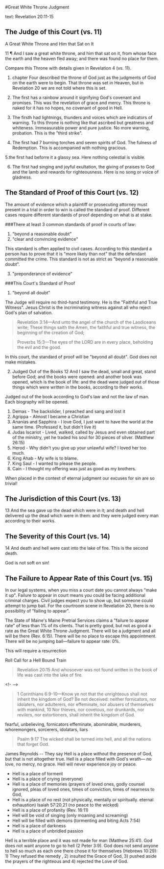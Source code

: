 #Great White Throne Judgment

text: Revelation 20:11-15

## The Judge of this Court (vs. 11)

A Great White Throne and Him that Sat on It

11 ¶ And I saw a great white throne, and him that sat on it, from whose face the earth and the heaven fled away; and there was found no place for them.

Compare this Throne with details given in Revelation 4 (vs. 11). 
1. chapter Four described the throne of God just as the judgments of God on the earth were to begin. That throne was set in Heaven, but in Revelation 20 we are not told where this is set.

2. The first has a rainbow around it signifying God's covenant and promises. This was the revelation of grace and mercy. This throne is naked for it has no hopes, no covenant of good in Hell.

3. The firsth had lightnings, thunders and voices which are indicators of warning. To this throne is nothing like that ascribed but greatness and whiteness. Immeasurable power and pure justice. No more warning, probation. This is the "third strike".

4. The first had 7 burning torches and seven spirits of God. The fulness of Redemption. This is accompanied with nothing gracious.

5.the first had beforre it a glassy sea. Here nothing celestial is visible.

6. The first had singing and joyful exultation, the giving of praises to God and the lamb and rewards for righteousness. Here is no song or voice of gladness. 
  
## The Standard of Proof of this Court (vs. 12)

The amount of evidence which a plaintiff or prosecuting attorney must present in a trial in order to win is called the standard of proof. Different cases require different standards of proof depending on what is at stake. 

###There at least 3 common standards of proof in courts of law: 

1. "beyond a reasonable doubt"
2. "clear and convincing evidence"

This standard is often applied to civil cases. According to this standard a person has to prove that it is "more likely than not" that the defendant committed the crime. This standard is not as strict as "beyond a reasonable doubt".

3. "preponderance of evidence"

###This Court's Standard of Proof

1. "beyond all doubt"

The Judge will require no third-hand testimony. He is the "Faithful and True Witness". Jesus Christ is the incriminating witness against all who reject God's plan of salvation.

> Revelation 3:14&mdash;And unto the angel of the church of the Laodiceans write; These things saith the Amen, the faithful and true witness, the beginning of the creation of God; 

<!-- -->

> Proverbs 15:3&mdash;The eyes of the LORD are in every place, beholding the evil and the good.

In this court, the standard of proof will be "beyond all doubt". God does not make mistakes.

2. Judged Out of the Books 
12 And I saw the dead, small and great, stand before God; and the books were opened: and another book was opened, which is the book of life: and the dead were judged out of those things which were written in the books, according to their works.

Judged out of the book according to God's law and not the law of man. Each biography will be opened.

1. Demas - The backslider, I preached and sang and lost it
2. Agrippa - Almost I became a Christian
2. Ananias and Sapphira - I love God, I just want to have the world at the same time. (Professed it, but didn't live it)
2. Judas Iscariot - Lived, walked, called by Jesus and even obtained part of the ministry, yet he traded his soul for 30 pieces of silver. (Matthew 26:15)
3. Herod - Why didn't you give up your unlawful wife? I loved her too much.
4. King Ahab - My wife is to blame. 
5. King Saul - I wanted to please the people.
6. Cain - I thought my offering was just as good as my brothers.

When placed in the context of eternal judgment our excuses for sin are so trivial!

## The Jurisdiction of this Court (vs. 13)
13 And the sea gave up the dead which were in it; and death and hell delivered up the dead which were in them: and they were judged every man according to their works.


## The Severity of this Court (vs. 14)
14 And death and hell were cast into the lake of fire. This is the second death.

God is not soft on sin!

## The Failure to Appear Rate of this Court (vs. 15)

In our legal systems, when you miss a court date you cannot always "make it up". Failure to appear in court means you could be facing additional criminal charges. Civil judges expect you to show up, but someone could attempt to jump bail. For the courtroom scene in Revelation 20, there is no possibility of "failing to appear".

The State of Maine's Maine Pretrial Services claims a "failure to appear rate" of less than 1% of its clients. That is pretty good, but not as good a rate as the Great White Throne Judgment. There will be a judgment and all will be there (Rev. 6:15). There will be no place to escape this appointment. There will be no jumping bail&mdash;failure to appear rate: 0%.

This will require a resurrection

Roll Call for a Hell Bound Train 

>Revelation 20:15 And whosoever was not found written in the book of life was cast into the lake of fire.

<!- -->

>1 Corinthians 6:9-10&mdash;Know ye not that the unrighteous shall not inherit the kingdom of God? Be not deceived: neither fornicators, nor idolaters, nor adulterers, nor effeminate, nor abusers of themselves with mankind, 10 Nor thieves, nor covetous, nor drunkards, nor revilers, nor extortioners, shall inherit the kingdom of God.

fearful, unbelieving, fornicators effeminate, abominable, murderers, whoremongers, sorcerers, idolatars, liars

>Psalm 9:17 The wicked shall be turned into hell, and all the nations that forget God.

James Reynolds -- They say Hell is a place without the presence of God, but that is not altogether true. Hell is a place filled with God's wrath&mdash; no love, no mercy, no grace. Hell will never experience joy or peace.

- Hell is a place of torment
- Hell is a place of crying (everyone)
- Hell is a place of memories (prayers of loved ones, godly counsel ignored, pleas of loved ones, times of conviction, times of nearness to God, 
- Hell is a place of no rest (not physically, mentally or spiritually. eternal exhaustion) Isaiah 57:20,21 (no peace to the wicked)
- Hell is a place of profanity (Rev. 16:11)
- Hell will be void of singing (only moaning and screaming)
- Hell will be filled with demons (tormenting and biting Acts 7:54)
- Hell is a place of darkness
- Hell is a place of unbridled passion

Hell is a terrible place and it was not made for man (Matthew 25:41). God does not want anyone to go to hell (2 Peter 3:9). God does not send anyone to hell so much as each one there chose it for themselves (Hebrews 10:29): 1) They refused the remedy , 2) insulted the Grace of God, 3) pushed aside the prayers of the righteous and 4) rejected the Love of God.